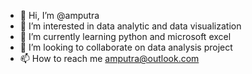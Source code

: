 - 👋 Hi, I’m @amputra
- 👀 I’m interested in data analytic and data visualization
- 🌱 I’m currently learning python and microsoft excel
- 💞️ I’m looking to collaborate on data analysis project
- 📫 How to reach me amputra@outlook.com

<!---
amputra/amputra is a ✨ special ✨ repository because its `README.md` (this file) appears on your GitHub profile.
You can click the Preview link to take a look at your changes.
--->
